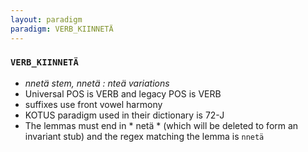 ```yaml
---
layout: paradigm
paradigm: VERB_KIINNETÄ
---
```

### ` VERB_KIINNETÄ `

* _nnetä stem, nnetä : nteä variations_
* Universal POS is VERB and legacy POS is VERB
* suffixes use front vowel harmony
* KOTUS paradigm used in their dictionary is 72-J
* The lemmas must end in * netä * (which will be deleted to form an invariant stub) and the regex matching the lemma is ` nnetä `
